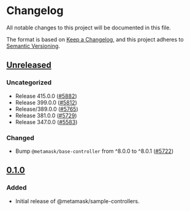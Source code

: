 # Changelog

All notable changes to this project will be documented in this file.

The format is based on [Keep a Changelog](https://keepachangelog.com/en/1.0.0/),
and this project adheres to [Semantic Versioning](https://semver.org/spec/v2.0.0.html).

## [Unreleased]

### Uncategorized

- Release 415.0.0 ([#5882](https://github.com/MetaMask/core.git/pull/5882))
- Release 399.0.0 ([#5812](https://github.com/MetaMask/core.git/pull/5812))
- Release/389.0.0 ([#5765](https://github.com/MetaMask/core.git/pull/5765))
- Release 381.0.0 ([#5729](https://github.com/MetaMask/core.git/pull/5729))
- Release 347.0.0 ([#5583](https://github.com/MetaMask/core.git/pull/5583))

### Changed

- Bump `@metamask/base-controller` from ^8.0.0 to ^8.0.1 ([#5722](https://github.com/MetaMask/core/pull/5722))

## [0.1.0]

### Added

- Initial release of @metamask/sample-controllers.

[Unreleased]: https://github.com/MetaMask/core.git/compare/@metamask/sample-controllers@0.1.0...HEAD
[0.1.0]: https://github.com/MetaMask/core.git/releases/tag/@metamask/sample-controllers@0.1.0
